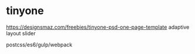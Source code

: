 # tinyone
https://designsmaz.com/freebies/tinyone-psd-one-page-template
adaptive layout
slider

postcss/es6/gulp/webpack
